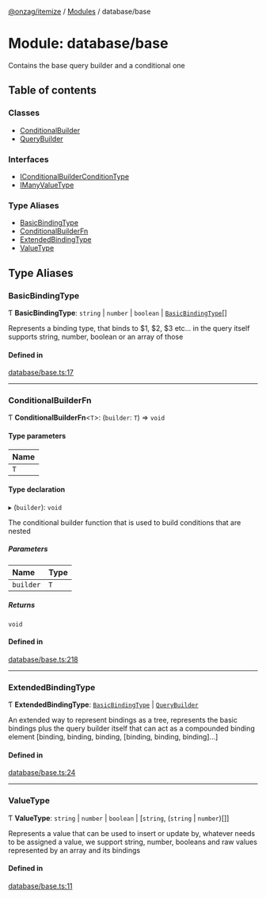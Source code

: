 [@onzag/itemize](../README.md) / [Modules](../modules.md) / database/base

# Module: database/base

Contains the base query builder and a conditional one

## Table of contents

### Classes

- [ConditionalBuilder](../classes/database_base.ConditionalBuilder.md)
- [QueryBuilder](../classes/database_base.QueryBuilder.md)

### Interfaces

- [IConditionalBuilderConditionType](../interfaces/database_base.IConditionalBuilderConditionType.md)
- [IManyValueType](../interfaces/database_base.IManyValueType.md)

### Type Aliases

- [BasicBindingType](database_base.md#basicbindingtype)
- [ConditionalBuilderFn](database_base.md#conditionalbuilderfn)
- [ExtendedBindingType](database_base.md#extendedbindingtype)
- [ValueType](database_base.md#valuetype)

## Type Aliases

### BasicBindingType

Ƭ **BasicBindingType**: `string` \| `number` \| `boolean` \| [`BasicBindingType`](database_base.md#basicbindingtype)[]

Represents a binding type, that binds to $1, $2, $3 etc... in the query itself
supports string, number, boolean or an array of those

#### Defined in

[database/base.ts:17](https://github.com/onzag/itemize/blob/73e0c39e/database/base.ts#L17)

___

### ConditionalBuilderFn

Ƭ **ConditionalBuilderFn**\<`T`\>: (`builder`: `T`) => `void`

#### Type parameters

| Name |
| :------ |
| `T` |

#### Type declaration

▸ (`builder`): `void`

The conditional builder function that is used to build
conditions that are nested

##### Parameters

| Name | Type |
| :------ | :------ |
| `builder` | `T` |

##### Returns

`void`

#### Defined in

[database/base.ts:218](https://github.com/onzag/itemize/blob/73e0c39e/database/base.ts#L218)

___

### ExtendedBindingType

Ƭ **ExtendedBindingType**: [`BasicBindingType`](database_base.md#basicbindingtype) \| [`QueryBuilder`](../classes/database_base.QueryBuilder.md)

An extended way to represent bindings as a tree, represents the basic bindings
plus the query builder itself that can act as a compounded binding element
[binding, binding, binding, [binding, binding, binding]...]

#### Defined in

[database/base.ts:24](https://github.com/onzag/itemize/blob/73e0c39e/database/base.ts#L24)

___

### ValueType

Ƭ **ValueType**: `string` \| `number` \| `boolean` \| [`string`, (`string` \| `number`)[]]

Represents a value that can be used to insert or update by, whatever
needs to be assigned a value, we support string, number, booleans
and raw values represented by an array and its bindings

#### Defined in

[database/base.ts:11](https://github.com/onzag/itemize/blob/73e0c39e/database/base.ts#L11)
